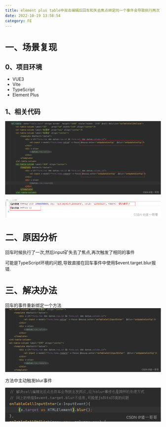 ```yaml
---
title: element plus table中双击编辑后回车和失去焦点绑定同一个事件会导致执行两次
date: 2022-10-19 13:58:54
category: FE
---
```


# 一、场景复现

## 0、项目环境

- VUE3
- Vite
- TypeScript
- Element Plus

## 1、相关代码

![原始代码](/images/blog/vue/b-2-1.png)


![控制台打印两次执行信息](/images/blog/vue/b-2-2.png)


# 二、原因分析

回车时候执行了一次,然后input矿失去了焦点,再次触发了相同的事件

可能是TypeScript环境的问题,导致直接在回车事件中使用$event.target.blur报错.


# 三、解决办法

回车的事件重新绑定一个方法
![绑定方法](/images/blog/vue/b-2-3.png)

方法中主动触发blur事件

![blur触发](/images/blog/vue/b-2-4.png)

